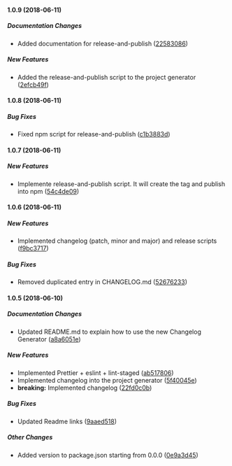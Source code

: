 #### 1.0.9 (2018-06-11)

##### Documentation Changes

*  Added documentation for release-and-publish ([22583086](https://github.com/AnalyticsFire/generator-create-next-app-reloaded/commit/22583086e001c0cc382f463b09a7df4708e61a05))

##### New Features

*  Added the release-and-publish script to the project generator ([2efcb49f](https://github.com/AnalyticsFire/generator-create-next-app-reloaded/commit/2efcb49f9d4468bfb8d1becd8729886816dd93c6))

#### 1.0.8 (2018-06-11)

##### Bug Fixes

*  Fixed npm script for release-and-publish ([c1b3883d](https://github.com/AnalyticsFire/generator-create-next-app-reloaded/commit/c1b3883d8c7180da9317d08d47f62a200eced3d4))

#### 1.0.7 (2018-06-11)

##### New Features

*  Implemente release-and-publish script. It will create the tag and publish into npm ([54c4de09](https://github.com/AnalyticsFire/generator-create-next-app-reloaded/commit/54c4de09f4be87136213d5a08268e2ec94700074))

#### 1.0.6 (2018-06-11)

##### New Features

*  Implemented changelog (patch, minor and major) and release scripts ([f9bc3717](https://github.com/AnalyticsFire/generator-create-next-app-reloaded/commit/f9bc371706f82362136463867d805b7ed57f8772))

##### Bug Fixes

*  Removed duplicated entry in CHANGELOG.md ([52676233](https://github.com/AnalyticsFire/generator-create-next-app-reloaded/commit/526762337459730997572082c28c56905d789cdd))

#### 1.0.5 (2018-06-10)

##### Documentation Changes

*  Updated README.md to explain how to use the new Changelog Generator ([a8a6051e](https://github.com/AnalyticsFire/generator-create-next-app-reloaded/commit/a8a6051e729ba737a85a821eb745df13772fe487))

##### New Features

*  Implemented Prettier + eslint + lint-staged ([ab517806](https://github.com/AnalyticsFire/generator-create-next-app-reloaded/commit/ab51780623b1a3a7c57d83c69e2a95ffcc7a4fc6))
*  Implemented changelog into the project generator ([5f40045e](https://github.com/AnalyticsFire/generator-create-next-app-reloaded/commit/5f40045e478611dc654c98d3cac4ce945f33cb34))
* **breaking:**  Implemented changelog ([22fd0c0b](https://github.com/AnalyticsFire/generator-create-next-app-reloaded/commit/22fd0c0b37d1a82e72b371200e0bdaf412308f5f))

##### Bug Fixes

*  Updated Readme links ([9aaed518](https://github.com/AnalyticsFire/generator-create-next-app-reloaded/commit/9aaed5182fe845a1bd1df1759eee0d36b673f276))

##### Other Changes

*  Added version to package.json starting from 0.0.0 ([0e9a3d45](https://github.com/AnalyticsFire/generator-create-next-app-reloaded/commit/0e9a3d456a70a9fa98684013ea06951c9669c11e))

